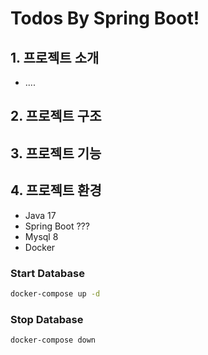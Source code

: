 # Todos By Spring Boot!

## 1. 프로젝트 소개
- ....

## 2. 프로젝트 구조

## 3. 프로젝트 기능

## 4. 프로젝트 환경
- Java 17
- Spring Boot ???
- Mysql 8
- Docker

### Start Database
```bash
docker-compose up -d
```

### Stop Database
```bash
docker-compose down
```